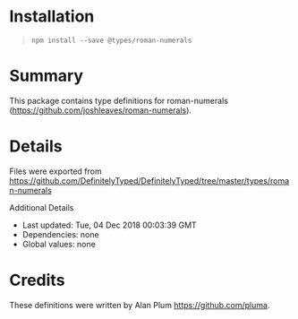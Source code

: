 # Installation
> `npm install --save @types/roman-numerals`

# Summary
This package contains type definitions for roman-numerals (https://github.com/joshleaves/roman-numerals).

# Details
Files were exported from https://github.com/DefinitelyTyped/DefinitelyTyped/tree/master/types/roman-numerals

Additional Details
 * Last updated: Tue, 04 Dec 2018 00:03:39 GMT
 * Dependencies: none
 * Global values: none

# Credits
These definitions were written by Alan Plum <https://github.com/pluma>.
